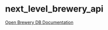 # next_level_brewery_api

[Open Brewery DB Documentation](https://www.openbrewerydb.org/documentation/)